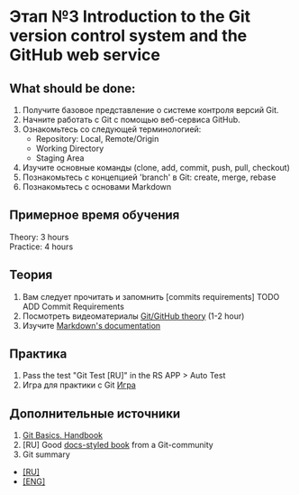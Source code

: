 # Этап №3 Introduction to the Git version control system and the GitHub web service

## What should be done:

1. Получите базовое представление о системе контроля версий Git.
2. Начните работать с Git с помощью веб-сервиса GitHub.
3. Ознакомьтесь со следующей терминологией:
   - Repository: Local, Remote/Origin
   - Working Directory
   - Staging Area
4. Изучите основные команды (clone, add, commit, push, pull, checkout)
5. Познакомьтесь с концепцией 'branch' в Git: create, merge, rebase
6. Познакомьтесь с основами Markdown

## Примерное время обучения

Theory: 3 hours  
Practice: 4 hours

## Теория

1. Вам следует прочитать и запомнить [commits requirements] TODO ADD Commit Requirements 
2. Посмотреть видеоматериалы [Git/GitHub theory](https://www.youtube.com/watch?v=zZBiln_2FhM) (1-2 hour) 
3. Изучите [Markdown's documentation](https://guides.github.com/features/mastering-markdown/)

## Практика

1. Pass the test "Git Test [RU]" in the RS APP > Auto Test
2. Игра для практики с Git [Игра](https://learngitbranching.js.org)

## Дополнительные источники

1. [Git Basics. Handbook](https://git-scm.com/book/en/v2/Getting-Started-About-Version-Control)
2. [RU] Good [docs-styled book](https://uleming.github.io/gitbook/index.html) from a Git-community
3.  Git summary
   - [[RU]](https://www.evernote.com/shard/s368/client/snv?noteGuid=b1359883-2b9e-419a-b9de-dd959fc05f05&noteKey=97c0f19486d851b3&sn=https%3A%2F%2Fwww.evernote.com%2Fshard%2Fs368%2Fsh%2Fb1359883-2b9e-419a-b9de-dd959fc05f05%2F97c0f19486d851b3&title=Git)
   - [[ENG]](https://cs.fyi/guide/git-cheatsheet)